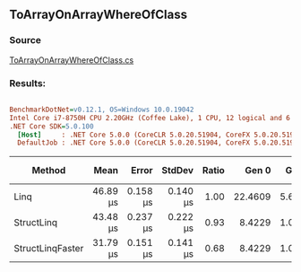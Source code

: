 ﻿## ToArrayOnArrayWhereOfClass

### Source
[ToArrayOnArrayWhereOfClass.cs](../../src/StructLinq.Benchmark/ToArrayOnArrayWhereOfClass.cs)

### Results:
``` ini

BenchmarkDotNet=v0.12.1, OS=Windows 10.0.19042
Intel Core i7-8750H CPU 2.20GHz (Coffee Lake), 1 CPU, 12 logical and 6 physical cores
.NET Core SDK=5.0.100
  [Host]     : .NET Core 5.0.0 (CoreCLR 5.0.20.51904, CoreFX 5.0.20.51904), X64 RyuJIT
  DefaultJob : .NET Core 5.0.0 (CoreCLR 5.0.20.51904, CoreFX 5.0.20.51904), X64 RyuJIT


```
|           Method |     Mean |    Error |   StdDev | Ratio |   Gen 0 |  Gen 1 | Gen 2 | Allocated |
|----------------- |---------:|---------:|---------:|------:|--------:|-------:|------:|----------:|
|             Linq | 46.89 μs | 0.158 μs | 0.140 μs |  1.00 | 22.4609 | 5.6152 |     - | 103.73 KB |
|       StructLinq | 43.48 μs | 0.237 μs | 0.222 μs |  0.93 |  8.4229 | 1.0376 |     - |  39.15 KB |
| StructLinqFaster | 31.79 μs | 0.151 μs | 0.141 μs |  0.68 |  8.4229 | 1.0376 |     - |  39.09 KB |
